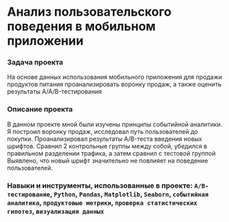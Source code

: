 # Анализ пользовательского поведения в мобильном приложении

### Задача проекта

На основе данных использования мобильного приложения для продажи продуктов питания проанализировать воронку продаж, а также оценить результаты A/A/B-тестирования 

### Описание проекта

В данном проекте мной были изучены принципы событийной аналитики. Я построил
воронку продаж, исследовал путь пользователей до покупки. Проанализировал
результаты A/B-теста введения новых шрифтов. Сравнил 2 контрольные группы между
собой, убедился в правильном разделении трафика, а затем сравнил с тестовой группой
Выявлено, что новый шрифт значительно не повлияет на поведение пользователей.

### Навыки и инструменты, использованные в проекте: `A/B-тестирование`, `Python`, `Pandas`, `Matplotlib`, `Seaborn`, `событийная аналитика`, `пpодуктовые метрики`, `проверка статистических гипотез`, `визуализация данных`
